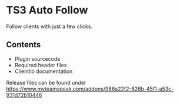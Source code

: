 # TS3 Auto Follow

Follow clients with just a few clicks.

## Contents
- Plugin sourcecode
- Required header files
- Clientlib documentation

Release files can be found under https://www.myteamspeak.com/addons/986a22f2-826b-45f1-a53c-931d72b10446